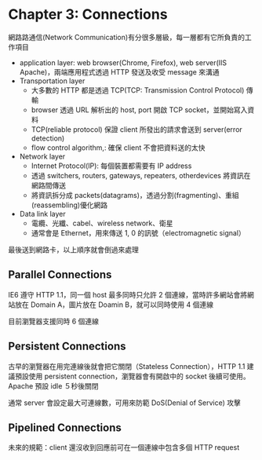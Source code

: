 # Chapter 3: Connections

網路路通信(Network Communication)有分很多層級，每一層都有它所負責的工作項目

* application layer: web browser(Chrome, Firefox), web server(IIS Apache)，兩端應用程式透過 HTTP 發送及收受 message 來溝通
* Transportation layer
  * 大多數的 HTTP 都是透過 TCP(TCP: Transmission Control Protocol) 傳輸
  * browser 透過 URL 解析出的 host, port 開啟 TCP socket，並開始寫入資料
  * TCP(reliable protocol) 保證 client 所發出的請求會送到 server(error detection)
  * flow control algorithm,: 確保 client 不會把資料送的太快
* Network layer
  * Internet Protocol(IP): 每個裝置都需要有 IP address
  * 透過 switchers, routers, gateways, repeaters, otherdevices 將資訊在網路間傳送
  * 將資訊拆分成 packets(datagrams)，透過分割(fragmenting)、重組(reassembling)優化網路
* Data link layer
  * 電纜、光纖、cabel、wireless network、衛星
  * 通常會是 Ethernet，用來傳送 1, 0 的訊號（electromagnetic signal）

最後送到網路卡，以上順序就會倒過來處理

## Parallel Connections

IE6 遵守 HTTP 1.1，同一個 host 最多同時只允許 2 個連線，當時許多網站會將網站放在 Domain A，圖片放在 Doamin B，就可以同時使用 4 個連線

目前瀏覽器支援同時 6 個連線

## Persistent Connections

古早的瀏覽器在用完連線後就會把它關閉（Stateless Connection），HTTP 1.1 建議預設使用 persistent connection，瀏覽器會有開啟中的 socket 後續可使用。Apache 預設 idle ５秒後關閉

通常 server 會設定最大可連線數，可用來防範 DoS(Denial of Service) 攻擊

## Pipelined Connections

未來的規範：client 還沒收到回應前可在一個連線中包含多個 HTTP request